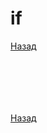 # if

[Назад][back]

```go

```

```go

```

```go

```

```go

```

```go

```

```go

```

[Назад][back]

[back]: <.> "Назад к оглавлению"